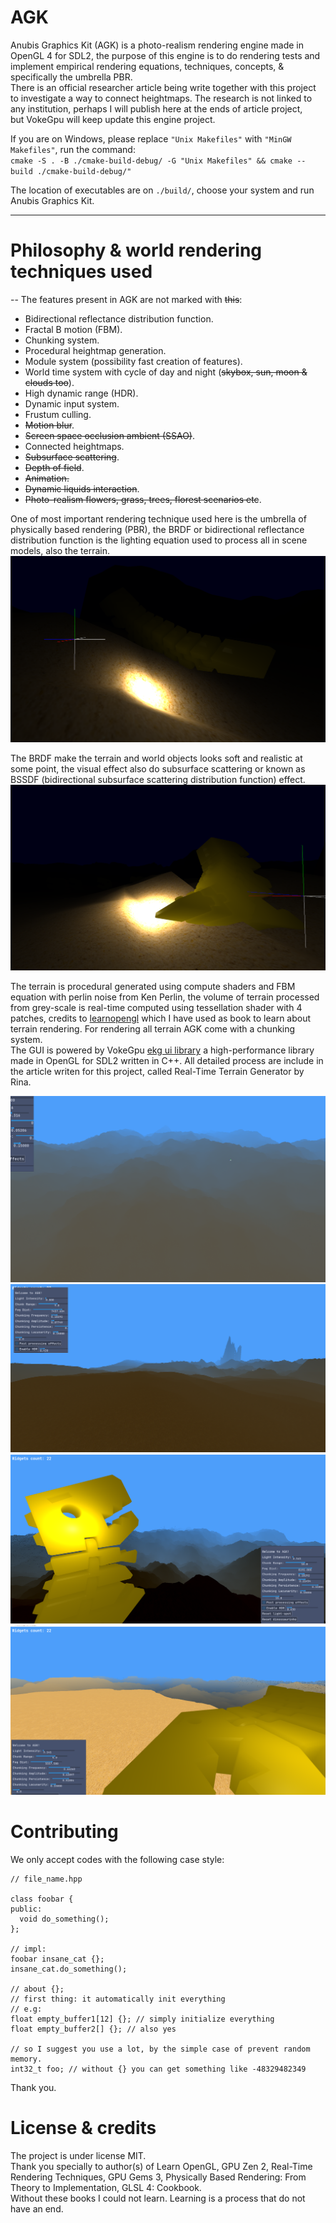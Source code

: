 # AGK

Anubis Graphics Kit (AGK) is a photo-realism rendering engine made in OpenGL 4 for SDL2, the purpose of this engine is to do rendering tests and implement empirical rendering equations, techniques, concepts, & specifically the umbrella PBR.  
There is an official researcher article being write together with this project to investigate a way to connect heightmaps. The research is not linked to any institution, perhaps I will publish here at the ends of article project,  
but VokeGpu will keep update this engine project.

If you are on Windows, please replace `"Unix Makefiles"` with `"MinGW Makefiles"`, run the command:  
`cmake -S . -B ./cmake-build-debug/ -G "Unix Makefiles" && cmake --build ./cmake-build-debug/"`

The location of executables are on `./build/`, choose your system and run Anubis Graphics Kit.

---

# Philosophy & world rendering techniques used

-- The features present in AGK are not marked with ~~this~~:
* Bidirectional reflectance distribution function.
* Fractal B motion (FBM).
* Chunking system.
* Procedural heightmap generation.
* Module system (possibility fast creation of features).
* World time system with cycle of day and night (~~skybox, sun, moon & clouds too~~).
* High dynamic range (HDR).
* Dynamic input system.
* Frustum culling.
* ~~Motion blur~~.
* ~~Screen space occlusion ambient (SSAO)~~.
* Connected heightmaps.
* ~~Subsurface scattering~~.
* ~~Depth of field~~.
* ~~Animation.~~
* ~~Dynamic liquids interaction~~.
* ~~Photo-realism flowers, grass, trees, florest scenarios etc~~.

One of most important rendering technique used here is the umbrella of physically based rendering (PBR), the BRDF or bidirectional reflectance distribution function is the lighting equation used to process all in scene models, also the terrain.  
![Alt text](/splash/splash-brdf-1.png?raw=true)

The BRDF make the terrain and world objects looks soft and realistic at some point, the visual effect also do subsurface scattering or known as BSSDF (bidirectional subsurface scattering distribution function) effect.
![Alt text](/splash/splash-brdf-2.png?raw=true)

The terrain is procedural generated using compute shaders and FBM equation with perlin noise from Ken Perlin, the volume of terrain processed from grey-scale is real-time computed using tessellation shader with 4 patches, credits to [learnopengl](https://learnopengl.com) which I have used as book to learn about terrain rendering.
For rendering all terrain AGK come with a chunking system.  
The GUI is powered by VokeGpu [ekg ui library](https://github.com/vokegpu/ekg-ui-library) a high-performance library made in OpenGL for SDL2 written in C++.
All detailed process are include in the article writen for this project, called Real-Time Terrain Generator by Rina.

![Alt text](/splash/terrain-hmap-connect-fixed-2.png)
![img.png](/splash/terrain-1.png)
![img.png](/splash/terrain-2.png)
![img.png](/splash/terrain-3.png)

# Contributing

We only accept codes with the following case style:
```
// file_name.hpp

class foobar {
public:
  void do_something();
};

// impl:
foobar insane_cat {};
insane_cat.do_something();

// about {};
// first thing: it automatically init everything
// e.g:
float empty_buffer1[12] {}; // simply initialize everything
float empty_buffer2[] {}; // also yes

// so I suggest you use a lot, by the simple case of prevent random memory.
int32_t foo; // without {} you can get something like -48329482349
```
Thank you.

# License & credits
The project is under license MIT.  
Thank you specially to author(s) of Learn OpenGL, GPU Zen 2, Real-Time Rendering Techniques, GPU Gems 3, Physically Based Rendering: From Theory to Implementation, GLSL 4: Cookbook.  
Without these books I could not learn. Learning is a process that do not have an end.

